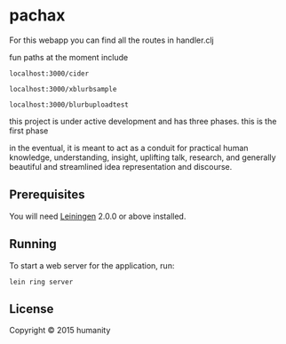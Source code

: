 # pachax

For this webapp you can find all the routes in handler.clj

fun paths at the moment include

    localhost:3000/cider

    localhost:3000/xblurbsample

    localhost:3000/blurbuploadtest

this project is under active development
and has three phases.  this is the first phase

in the eventual, it is meant to act as a conduit for practical human knowledge, understanding, insight, uplifting talk, research, and generally beautiful and streamlined idea representation and discourse.

## Prerequisites

You will need [Leiningen][] 2.0.0 or above installed.

[leiningen]: https://github.com/technomancy/leiningen

## Running

To start a web server for the application, run:

    lein ring server

## License

Copyright © 2015 humanity
